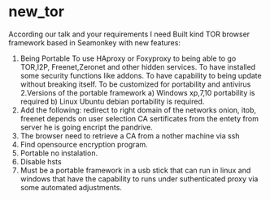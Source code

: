 # new_tor
According our talk and your requirements I need Built kind TOR browser framework based in Seamonkey with new features:
1. Being Portable
To use HAproxy or Foxyproxy to being able to go TOR,I2P, Freenet,Zeronet and other hidden services.
To have installed some security functions like addons.
To have capability to being update without breaking itself.
To be customized for portability and antivirus
2.Versions of the portable framework
a) Windows xp,7,10 portability is required
b) Linux Ubuntu debian portability is required.
3. Add the following:
redirect to right domain of the networks onion, itob, freenet depends on user selection
CA sertificates from the entety from server he is going encript the pandrive.
4. The browser need to retrieve a CA from a nother machine via ssh
5. Find opensource encryption program.
6. Portable no instalation.
7. Disable hsts
8. Must be a portable framework in a usb stick that can run in linux and windows that have the capability to runs under suthenticated proxy via some automated adjustments.






